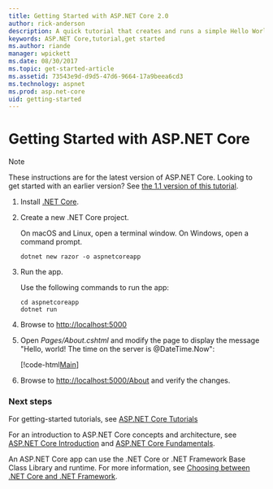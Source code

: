 ```yaml
---
title: Getting Started with ASP.NET Core 2.0
author: rick-anderson
description: A quick tutorial that creates and runs a simple Hello World app using ASP.NET Core.
keywords: ASP.NET Core,tutorial,get started
ms.author: riande
manager: wpickett
ms.date: 08/30/2017
ms.topic: get-started-article
ms.assetid: 73543e9d-d9d5-47d6-9664-17a9beea6cd3
ms.technology: aspnet
ms.prod: asp.net-core
uid: getting-started
---
```

# Getting Started with ASP.NET Core

> [!NOTE]
> These instructions are for the latest version of ASP.NET Core. Looking to get started with an earlier version? See [the 1.1 version of this tutorial](xref:getting-started-1.1).

1. Install [.NET Core](https://microsoft.com/net/core/).

2. Create a new .NET Core project.

   On macOS and Linux, open a terminal window. On Windows, open a command prompt.

    ```terminal
    dotnet new razor -o aspnetcoreapp
    ```
    
4. Run the app.

    Use the following commands to run the app:

    ```terminal
    cd aspnetcoreapp
    dotnet run
    ```

5. Browse to [http://localhost:5000](http://localhost:5000)

6. Open *Pages/About.cshtml* and modify the page to display the message "Hello, world! The time on the server is @DateTime.Now":

    [!code-html[Main](getting-started/sample/getting-started/about.cshtml?highlight=9&range=1-9)]

7. Browse to [http://localhost:5000/About](http://localhost:5000/About) and verify the changes.

### Next steps

For getting-started tutorials, see [ASP.NET Core Tutorials](tutorials/index.md)

For an introduction to ASP.NET Core concepts and architecture, see [ASP.NET Core Introduction](index.md) and [ASP.NET Core Fundamentals](fundamentals/index.md).

An ASP.NET Core app can use the .NET Core or .NET Framework Base Class Library and runtime. For more information, see [Choosing between .NET Core and .NET Framework](https://docs.microsoft.com/dotnet/articles/standard/choosing-core-framework-server).
